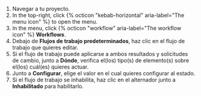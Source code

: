 1. Navegar a tu proyecto.
1. In the top-right, click {% octicon "kebab-horizontal" aria-label="The menu icon" %} to open the menu.
1. In the menu, click {% octicon "workflow" aria-label="The workflow icon" %} **Workflows**.
1. Debajo de **Flujos de trabajo predeterminados**, haz clic en el flujo de trabajo que quieres editar.
1. Si el flujo de trabajo puede aplicarse a ambos resultados y solicitudes de cambio, junto a **Dónde**, verifica el(los) tipo(s) de elemento(s) sobre el(los) cuál(es) quieres actuar.
1. Junto a **Configurar**, elige el valor en el cual quieres configurar al estado.
1. Si el flujo de trabajo se inhabilita, haz clic en el alternador junto a **Inhabilitado** para habilitarlo.
